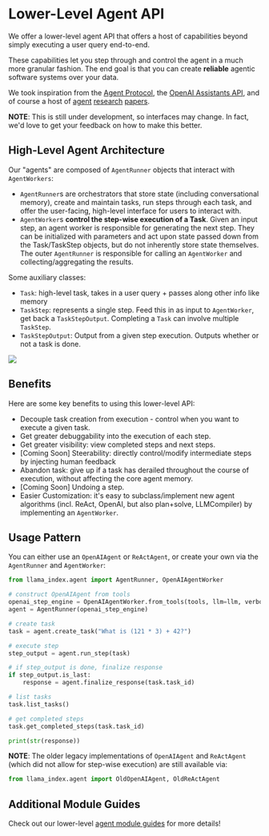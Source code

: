 # Lower-Level Agent API

We offer a lower-level agent API that offers a host of capabilities beyond simply executing a user query end-to-end.

These capabilities let you step through and control the agent in a much more granular fashion. The end goal is that you can create **reliable** agentic software systems over your data.

We took inspiration from the [Agent Protocol](https://agentprotocol.ai/), the [OpenAI Assistants API](https://platform.openai.com/docs/assistants/overview), and of course a host of [agent](https://arxiv.org/abs/2210.03629) [research](https://arxiv.org/abs/2305.18323) [papers](https://arxiv.org/abs/2312.04511).

**NOTE**: This is still under development, so interfaces may change. In fact, we'd love to get your feedback on how to make this better.

## High-Level Agent Architecture

Our "agents" are composed of `AgentRunner` objects that interact with `AgentWorkers`:

- `AgentRunner`s are orchestrators that store state (including conversational memory), create and maintain tasks, run steps through each task, and offer the user-facing, high-level interface for users to interact with.
- `AgentWorker`s **control the step-wise execution of a Task**. Given an input step, an agent worker is responsible for generating the next step. They can be initialized with parameters and act upon state passed down from the Task/TaskStep objects, but do not inherently store state themselves. The outer `AgentRunner` is responsible for calling an `AgentWorker` and collecting/aggregating the results.

Some auxiliary classes:

- `Task`: high-level task, takes in a user query + passes along other info like memory
- `TaskStep`: represents a single step. Feed this in as input to `AgentWorker`, get back a `TaskStepOutput`. Completing a `Task` can involve multiple `TaskStep`.
- `TaskStepOutput`: Output from a given step execution. Outputs whether or not a task is done.

![](/_static/agents/agent_step_execute.png)

## Benefits

Here are some key benefits to using this lower-level API:

- Decouple task creation from execution - control when you want to execute a given task.
- Get greater debuggability into the execution of each step.
- Get greater visibility: view completed steps and next steps.
- [Coming Soon] Steerability: directly control/modify intermediate steps by injecting human feedback
- Abandon task: give up if a task has derailed throughout the course of execution, without affecting the core agent memory.
- [Coming Soon] Undoing a step.
- Easier Customization: it's easy to subclass/implement new agent algorithms (incl. ReAct, OpenAI, but also plan+solve, LLMCompiler) by implementing an `AgentWorker`.

## Usage Pattern

You can either use an `OpenAIAgent` or `ReActAgent`, or create your own via the `AgentRunner` and `AgentWorker`:

```python
from llama_index.agent import AgentRunner, OpenAIAgentWorker

# construct OpenAIAgent from tools
openai_step_engine = OpenAIAgentWorker.from_tools(tools, llm=llm, verbose=True)
agent = AgentRunner(openai_step_engine)

# create task
task = agent.create_task("What is (121 * 3) + 42?")

# execute step
step_output = agent.run_step(task)

# if step_output is done, finalize response
if step_output.is_last:
    response = agent.finalize_response(task.task_id)

# list tasks
task.list_tasks()

# get completed steps
task.get_completed_steps(task.task_id)

print(str(response))
```

**NOTE**: The older legacy implementations of `OpenAIAgent` and `ReActAgent` (which did not allow for step-wise execution) are still available via:

```python
from llama_index.agent import OldOpenAIAgent, OldReActAgent
```

## Additional Module Guides

Check out our lower-level [agent module guides](lower-level-agent-api) for more details!
